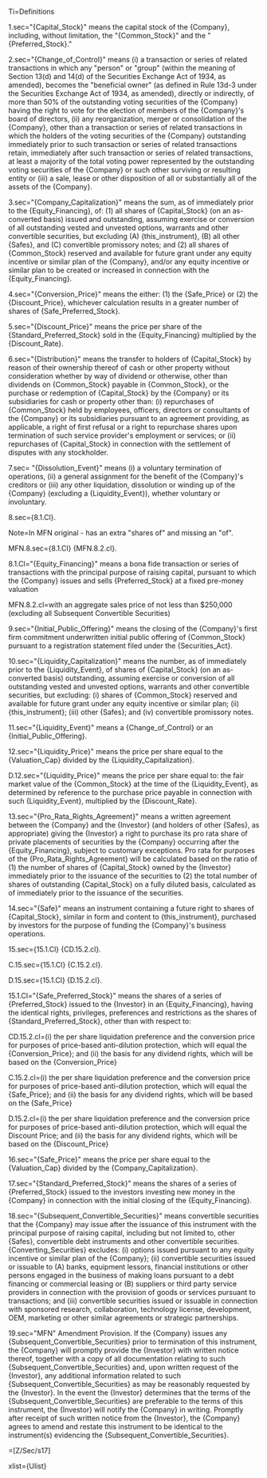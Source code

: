 Ti=Definitions

1.sec="{Capital_Stock}" means the capital stock of the {Company}, including, without limitation, the "{Common_Stock}" and the "{Preferred_Stock}."

2.sec="{Change_of_Control}" means (i) a transaction or series of related transactions in which any "person" or "group" (within the meaning of Section 13(d) and 14(d) of the Securities Exchange Act of 1934, as amended), becomes the "beneficial owner" (as defined in Rule 13d-3 under the Securities Exchange Act of 1934, as amended), directly or indirectly, of more than 50% of the outstanding voting securities of the {Company} having the right to vote for the election of members of the {Company}'s board of directors, (ii) any reorganization, merger or consolidation of the {Company}, other than a transaction or series of related transactions in which the holders of the voting securities of the {Company} outstanding immediately prior to such transaction or series of related transactions retain, immediately after such transaction or series of related transactions, at least a majority of the total voting power represented by the outstanding voting securities of the {Company} or such other surviving or resulting entity or (iii) a sale, lease or other disposition of all or substantially all of the assets of the {Company}.

3.sec="{Company_Capitalization}" means the sum, as of immediately prior to the {Equity_Financing}, of: (1) all shares of {Capital_Stock} (on an as-converted basis) issued and outstanding, assuming exercise or conversion of all outstanding vested and unvested options, warrants and other convertible securities, but excluding (A) {this_instrument}, (B) all other {Safes}, and (C) convertible promissory notes; and (2) all shares of {Common_Stock} reserved and available for future grant under any equity incentive or similar plan of the {Company}, and/or any equity incentive or similar plan to be created or increased in connection with the {Equity_Financing}.

4.sec="{Conversion_Price}" means the either: (1) the {Safe_Price} or (2) the {Discount_Price}, whichever calculation results in a greater number of shares of {Safe_Preferred_Stock}.

5.sec="{Discount_Price}" means the price per share of the {Standard_Preferred_Stock} sold in the {Equity_Financing} multiplied by the {Discount_Rate}. 

6.sec="{Distribution}" means the transfer to holders of {Capital_Stock} by reason of their ownership thereof of cash or other property without consideration whether by way of dividend or otherwise, other than dividends on {Common_Stock} payable in {Common_Stock}, or the purchase or redemption of {Capital_Stock} by the {Company} or its subsidiaries for cash or property other than: (i) repurchases of {Common_Stock} held by employees, officers, directors or consultants of the {Company} or its subsidiaries pursuant to an agreement providing, as applicable, a right of first refusal or a right to repurchase shares upon termination of such service provider's employment or services; or (ii) repurchases of {Capital_Stock} in connection with the settlement of disputes with any stockholder.

7.sec= "{Dissolution_Event}" means (i) a voluntary termination of operations, (ii) a general assignment for the benefit of the {Company}'s creditors or (iii) any other liquidation, dissolution or winding up of the {Company} (excluding a {Liquidity_Event}), whether voluntary or involuntary.

8.sec={8.1.Cl}.

Note=In MFN original - has an extra "shares of" and missing an "of".

MFN.8.sec={8.1.Cl} {MFN.8.2.cl}.

8.1.Cl="{Equity_Financing}" means a bona fide transaction or series of transactions with the principal purpose of raising capital, pursuant to which the {Company} issues and sells {Preferred_Stock} at a fixed pre-money valuation

MFN.8.2.cl=with an aggregate sales price of not less than $250,000 (excluding all Subsequent Convertible Securities)

9.sec="{Initial_Public_Offering}" means the closing of the {Company}'s first firm commitment underwritten initial public offering of {Common_Stock} pursuant to a registration statement filed under the {Securities_Act}.

10.sec="{Liquidity_Capitalization}" means the number, as of immediately prior to the {Liquidity_Event}, of shares of {Capital_Stock} (on an as-converted basis) outstanding, assuming exercise or conversion of all outstanding vested and unvested options, warrants and other convertible securities, but excluding: (i) shares of {Common_Stock} reserved and available for future grant under any equity incentive or similar plan; (ii) {this_instrument}; (iii) other {Safes}; and (iv) convertible promissory notes.

11.sec="{Liquidity_Event}" means a {Change_of_Control} or an {Initial_Public_Offering}. 

12.sec="{Liquidity_Price}" means the price per share equal to the {Valuation_Cap} divided by the {Liquidity_Capitalization}. 

D.12.sec="{Liquidity_Price}" means the price per share equal to: the fair market value of the {Common_Stock} at the time of the {Liquidity_Event}, as determined by reference to the purchase price payable in connection with such {Liquidity_Event}, multiplied by the {Discount_Rate}. 

13.sec="{Pro_Rata_Rights_Agreement}" means a written agreement between the {Company} and the {Investor} (and holders of other {Safes}, as appropriate) giving the {Investor} a right to purchase its pro rata share of private placements of securities by the {Company} occurring after the {Equity_Financing}, subject to customary exceptions.  Pro rata for purposes of the {Pro_Rata_Rights_Agreement} will be calculated based on the ratio of (1) the number of shares of {Capital_Stock} owned by the {Investor} immediately prior to the issuance of the securities to (2) the total number of shares of outstanding {Capital_Stock} on a fully diluted basis, calculated as of immediately prior to the issuance of the securities.    

14.sec="{Safe}" means an instrument containing a future right to shares of {Capital_Stock}, similar in form and content to {this_instrument}, purchased by investors for the purpose of funding the {Company}'s business operations.

15.sec={15.1.Cl} {CD.15.2.cl}.

C.15.sec={15.1.Cl} {C.15.2.cl}.

D.15.sec={15.1.Cl} {D.15.2.cl}.

15.1.Cl="{Safe_Preferred_Stock}" means the shares of a series of {Preferred_Stock} issued to the {Investor} in an {Equity_Financing}, having the identical rights, privileges, preferences and restrictions as the shares of {Standard_Preferred_Stock}, other than with respect to: 

CD.15.2.cl=(i) the per share liquidation preference and the conversion price for purposes of price-based anti-dilution protection, which will equal the {Conversion_Price}; and (ii) the basis for any dividend rights, which will be based on the {Conversion_Price}

C.15.2.cl=(i) the per share liquidation preference and the conversion price for purposes of price-based anti-dilution protection, which will equal the {Safe_Price}; and (ii) the basis for any dividend rights, which will be based on the {Safe_Price}

D.15.2.cl=(i) the per share liquidation preference and the conversion price for purposes of price-based anti-dilution protection, which will equal the Discount Price; and (ii) the basis for any dividend rights, which will be based on the {Discount_Price}

16.sec="{Safe_Price}" means the price per share equal to the {Valuation_Cap} divided by the {Company_Capitalization}.

17.sec="{Standard_Preferred_Stock}" means the shares of a series of {Preferred_Stock} issued to the investors investing new money in the {Company} in connection with the initial closing of the {Equity_Financing}.

18.sec="{Subsequent_Convertible_Securities}" means convertible securities that the {Company} may issue after the issuance of this instrument with the principal purpose of raising capital, including but not limited to, other {Safes}, convertible debt instruments and other convertible securities. {Converting_Securities} excludes: (i) options issued pursuant to any equity incentive or similar plan of the {Company}; (ii) convertible securities issued or issuable to (A) banks, equipment lessors, financial institutions or other persons engaged in the business of making loans pursuant to a debt financing or commercial leasing or (B) suppliers or third party service providers in connection with the provision of goods or services pursuant to transactions; and (iii) convertible securities issued or issuable in connection with sponsored research, collaboration, technology license, development, OEM, marketing or other similar agreements or strategic partnerships.

19.sec="MFN" Amendment Provision. If the {Company} issues any {Subsequent_Convertible_Securities} prior to termination of this instrument, the {Company} will promptly provide the {Investor} with written notice thereof, together with a copy of all documentation relating to such {Subsequent_Convertible_Securities} and, upon written request of the {Investor}, any additional information related to such {Subsequent_Convertible_Securities} as may be reasonably requested by the {Investor}.  In the event the {Investor} determines that the terms of the {Subsequent_Convertible_Securities} are preferable to the terms of this instrument, the {Investor} will notify the {Company} in writing. Promptly after receipt of such written notice from the {Investor}, the {Company} agrees to amend and restate this instrument to be identical to the instrument(s) evidencing the {Subsequent_Convertible_Securities}. 

=[Z/Sec/s17]

xlist={Ulist}